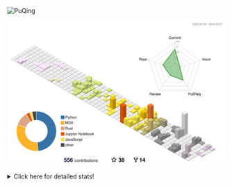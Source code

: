 ![PuQing](https://user-images.githubusercontent.com/27223114/171565019-9a56fae6-b08b-421f-99db-7e830da42371.png)

![](./profile-3d-contrib/profile-season-animate.svg)

<details>
<summary>Click here for detailed stats!</summary>

<!--START_SECTION:waka-->
![Lines of code](https://img.shields.io/badge/From%20Hello%20World%20I%27ve%20Written-1.3%20million%20lines%20of%20code-blue)

**🐱 My GitHub Data** 

> 📦 279.4 kB Used in GitHub's Storage 
 > 
> 🏆 182 Contributions in the Year 2024
 > 
> 🚫 Not Opted to Hire
 > 
> 📜 46 Public Repositories 
 > 
> 🔑 27 Private Repositories 
 > 
**I'm an Early 🐤** 

```text
🌞 Morning                527 commits         ██░░░░░░░░░░░░░░░░░░░░░░░   07.56 % 
🌆 Daytime                3236 commits        ████████████░░░░░░░░░░░░░   46.39 % 
🌃 Evening                1364 commits        █████░░░░░░░░░░░░░░░░░░░░   19.56 % 
🌙 Night                  1848 commits        ███████░░░░░░░░░░░░░░░░░░   26.49 % 
```


📊 **This Week I Spent My Time On** 

```text
💬 Programming Languages: 
Jupyter Notebook         4 hrs 5 mins        █████████████░░░░░░░░░░░░   51.23 % 
Python                   1 hr 23 mins        ████░░░░░░░░░░░░░░░░░░░░░   17.51 % 
Markdown                 54 mins             ███░░░░░░░░░░░░░░░░░░░░░░   11.38 % 
C++                      47 mins             ██░░░░░░░░░░░░░░░░░░░░░░░   09.93 % 
RPMSpec                  30 mins             ██░░░░░░░░░░░░░░░░░░░░░░░   06.31 % 

🔥 Editors: 
VS Code                  7 hrs 3 mins        ██████████████████████░░░   88.62 % 
Obsidian                 54 mins             ███░░░░░░░░░░░░░░░░░░░░░░   11.38 % 

💻 Operating System: 
WSL                      7 hrs 3 mins        ██████████████████████░░░   88.59 % 
Windows                  54 mins             ███░░░░░░░░░░░░░░░░░░░░░░   11.41 % 
```


<!--END_SECTION:waka-->
</details>

